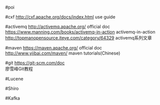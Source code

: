 #poi

#cxf
http://cxf.apache.org/docs/index.html  use guide <br>

#activemq
http://activemq.apache.org/   official doc<br>
https://www.manning.com/books/activemq-in-action  activemq-in-action<br>
http://topmanopensource.iteye.com/category/64329  activemq系列文章<br>

#maven
https://maven.apache.org/  official doc <br>
http://www.yiibai.com/maven/   maven tutorials(Chinese)<br>

#git
https://git-scm.com/doc <br>
廖雪峰Git教程<br>

#Lucene

#Shiro

#Kafka

